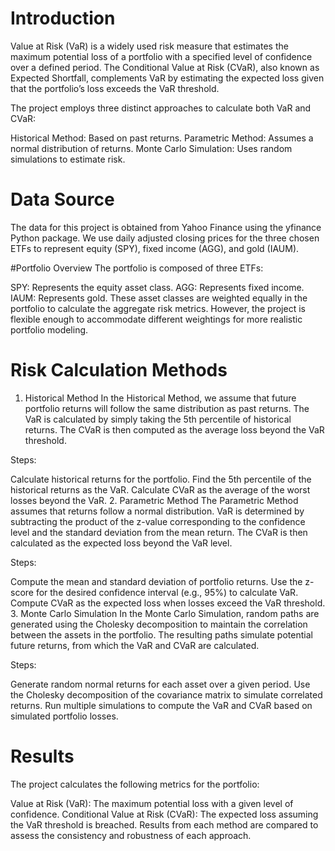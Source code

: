# Introduction
Value at Risk (VaR) is a widely used risk measure that estimates the maximum potential loss of a portfolio with a specified level of confidence over a defined period. The Conditional Value at Risk (CVaR), also known as Expected Shortfall, complements VaR by estimating the expected loss given that the portfolio’s loss exceeds the VaR threshold.

The project employs three distinct approaches to calculate both VaR and CVaR:

Historical Method: Based on past returns.
Parametric Method: Assumes a normal distribution of returns.
Monte Carlo Simulation: Uses random simulations to estimate risk.

# Data Source
The data for this project is obtained from Yahoo Finance using the yfinance Python package. We use daily adjusted closing prices for the three chosen ETFs to represent equity (SPY), fixed income (AGG), and gold (IAUM).

#Portfolio Overview
The portfolio is composed of three ETFs:

SPY: Represents the equity asset class.
AGG: Represents fixed income.
IAUM: Represents gold.
These asset classes are weighted equally in the portfolio to calculate the aggregate risk metrics. However, the project is flexible enough to accommodate different weightings for more realistic portfolio modeling.

# Risk Calculation Methods
1. Historical Method
In the Historical Method, we assume that future portfolio returns will follow the same distribution as past returns. The VaR is calculated by simply taking the 5th percentile of historical returns. The CVaR is then computed as the average loss beyond the VaR threshold.

Steps:

Calculate historical returns for the portfolio.
Find the 5th percentile of the historical returns as the VaR.
Calculate CVaR as the average of the worst losses beyond the VaR.
2. Parametric Method
The Parametric Method assumes that returns follow a normal distribution. VaR is determined by subtracting the product of the z-value corresponding to the confidence level and the standard deviation from the mean return. The CVaR is then calculated as the expected loss beyond the VaR level.

Steps:

Compute the mean and standard deviation of portfolio returns.
Use the z-score for the desired confidence interval (e.g., 95%) to calculate VaR.
Compute CVaR as the expected loss when losses exceed the VaR threshold.
3. Monte Carlo Simulation
In the Monte Carlo Simulation, random paths are generated using the Cholesky decomposition to maintain the correlation between the assets in the portfolio. The resulting paths simulate potential future returns, from which the VaR and CVaR are calculated.

Steps:

Generate random normal returns for each asset over a given period.
Use the Cholesky decomposition of the covariance matrix to simulate correlated returns.
Run multiple simulations to compute the VaR and CVaR based on simulated portfolio losses.

# Results
The project calculates the following metrics for the portfolio:

Value at Risk (VaR): The maximum potential loss with a given level of confidence.
Conditional Value at Risk (CVaR): The expected loss assuming the VaR threshold is breached.
Results from each method are compared to assess the consistency and robustness of each approach.

